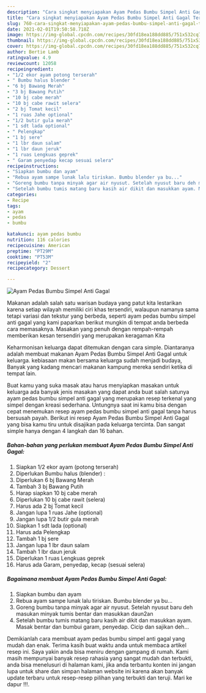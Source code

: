 ```yaml
---
description: "Cara singkat menyiapakan Ayam Pedas Bumbu Simpel Anti Gagal Teruji"
title: "Cara singkat menyiapakan Ayam Pedas Bumbu Simpel Anti Gagal Teruji"
slug: 760-cara-singkat-menyiapakan-ayam-pedas-bumbu-simpel-anti-gagal-teruji
date: 2021-02-01T19:50:58.718Z
image: https://img-global.cpcdn.com/recipes/30fd18ea188dd885/751x532cq70/ayam-pedas-bumbu-simpel-anti-gagal-foto-resep-utama.jpg
thumbnail: https://img-global.cpcdn.com/recipes/30fd18ea188dd885/751x532cq70/ayam-pedas-bumbu-simpel-anti-gagal-foto-resep-utama.jpg
cover: https://img-global.cpcdn.com/recipes/30fd18ea188dd885/751x532cq70/ayam-pedas-bumbu-simpel-anti-gagal-foto-resep-utama.jpg
author: Bertie Lamb
ratingvalue: 4.9
reviewcount: 12058
recipeingredient:
- "1/2 ekor ayam potong terserah"
- " Bumbu halus blender "
- "6 bj Bawang Merah"
- "3 bj Bawang Putih"
- "10 bj cabe merah"
- "10 bj cabe rawit selera"
- "2 bj Tomat kecil"
- "1 ruas Jahe optional"
- "1/2 butir gula merah"
- "1 sdt lada optional"
- " Pelengkap"
- "1 bj sere"
- "1 lbr daun salam"
- "1 lbr daun jeruk"
- "1 ruas Lengkuas geprek"
- " Garam penyedap kecap sesuai selera"
recipeinstructions:
- "Siapkan bumbu dan ayam"
- "Rebua ayam sampe lunak lalu tiriskan. Bumbu blender ya bu..."
- "Goreng bumbu tanpa minyak agar air nyusut. Setelah nyusut baru deh masukan minyak tumis bentar dan masukkan daun2an"
- "Setelah bumbu tumis matang baru kasih air dikit dan masukkan ayam. Masak bentar dan bumbui garam, penyedap. Cicip dan sajikan deh..."
categories:
- Recipe
tags:
- ayam
- pedas
- bumbu

katakunci: ayam pedas bumbu 
nutrition: 116 calories
recipecuisine: American
preptime: "PT29M"
cooktime: "PT53M"
recipeyield: "2"
recipecategory: Dessert

---
```



![Ayam Pedas Bumbu Simpel Anti Gagal](https://img-global.cpcdn.com/recipes/30fd18ea188dd885/751x532cq70/ayam-pedas-bumbu-simpel-anti-gagal-foto-resep-utama.jpg)

Makanan adalah salah satu warisan budaya yang patut kita lestarikan karena setiap wilayah memiliki ciri khas tersendiri, walaupun namanya sama tetapi variasi dan tekstur yang berbeda, seperti ayam pedas bumbu simpel anti gagal yang kami paparkan berikut mungkin di tempat anda berbeda cara memasaknya. Masakan yang penuh dengan rempah-rempah memberikan kesan tersendiri yang merupakan keragaman Kita



Keharmonisan keluarga dapat ditemukan dengan cara simple. Diantaranya adalah membuat makanan Ayam Pedas Bumbu Simpel Anti Gagal untuk keluarga. kebiasaan makan bersama keluarga sudah menjadi budaya, Banyak yang kadang mencari makanan kampung mereka sendiri ketika di tempat lain.

Buat kamu yang suka masak atau harus menyiapkan masakan untuk keluarga ada banyak jenis masakan yang dapat anda buat salah satunya ayam pedas bumbu simpel anti gagal yang merupakan resep terkenal yang simpel dengan kreasi sederhana. Untungnya saat ini kamu bisa dengan cepat menemukan resep ayam pedas bumbu simpel anti gagal tanpa harus bersusah payah.
Berikut ini resep Ayam Pedas Bumbu Simpel Anti Gagal yang bisa kamu tiru untuk disajikan pada keluarga tercinta. Dan sangat simple hanya dengan 4 langkah dan 16 bahan.


<!--inarticleads1-->

##### Bahan-bahan yang perlukan membuat Ayam Pedas Bumbu Simpel Anti Gagal:

1. Siapkan 1/2 ekor ayam (potong terserah)
1. Diperlukan  Bumbu halus (blender) :
1. Diperlukan 6 bj Bawang Merah
1. Tambah 3 bj Bawang Putih
1. Harap siapkan 10 bj cabe merah
1. Diperlukan 10 bj cabe rawit (selera)
1. Harus ada 2 bj Tomat kecil
1. Jangan lupa 1 ruas Jahe (optional)
1. Jangan lupa 1/2 butir gula merah
1. Siapkan 1 sdt lada (optional)
1. Harus ada  Pelengkap
1. Tambah 1 bj sere
1. Jangan lupa 1 lbr daun salam
1. Tambah 1 lbr daun jeruk
1. Diperlukan 1 ruas Lengkuas geprek
1. Harus ada  Garam, penyedap, kecap (sesuai selera)




<!--inarticleads2-->

##### Bagaimana membuat  Ayam Pedas Bumbu Simpel Anti Gagal:

1. Siapkan bumbu dan ayam
1. Rebua ayam sampe lunak lalu tiriskan. Bumbu blender ya bu...
1. Goreng bumbu tanpa minyak agar air nyusut. Setelah nyusut baru deh masukan minyak tumis bentar dan masukkan daun2an
1. Setelah bumbu tumis matang baru kasih air dikit dan masukkan ayam. Masak bentar dan bumbui garam, penyedap. Cicip dan sajikan deh...




Demikianlah cara membuat ayam pedas bumbu simpel anti gagal yang mudah dan enak. Terima kasih buat waktu anda untuk membaca artikel resep ini. Saya yakin anda bisa meniru dengan gampang di rumah. Kami masih mempunyai banyak resep rahasia yang sangat mudah dan terbukti, anda bisa menelusuri di halaman kami, jika anda terbantu konten ini jangan lupa untuk share dan simpan halaman website ini karena akan banyak update terbaru untuk resep-resep pilihan yang terbukti dan teruji. Mari ke dapur !!!. 
